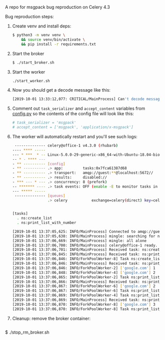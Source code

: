 A repo for msgpack bug reproduction on Celery 4.3

Bug reproduction steps:

1. Create venv and install deps:
    ```bash
    $ python3 -m venv venv \
        && source venv/bin/activate \
        && pip install -r requirements.txt
    ```

2. Start the broker

    ```bash
    $ ./start_broker.sh
    ```

3. Start the worker

    ```bash
   ./start_worker.sh
    ```

4. Now you should get a decode message like this:

    ```bash
   [2019-10-01 13:33:12,077: CRITICAL/MainProcess] Can't decode message body: DecodeError(ExtraData([[], {}, ...
   ```

5. Comment out `task_serializer` and `accept_content` variables from [config.py](./config.py) so the contents
of the config file will look like this:

    ```python
    # task_serializer = 'msgpack'
    # accept_content = ['msgpack', 'application/x-msgpack']
    ```

6. The worker will automatically restart and you'll see such logs:

    ```bash
     -------------- celery@office-1 v4.3.0 (rhubarb)
    ---- **** ----- 
    --- * ***  * -- Linux-5.0.0-29-generic-x86_64-with-Ubuntu-18.04-bionic 2019-10-01 13:37:05
    -- * - **** --- 
    - ** ---------- [config]
    - ** ---------- .> app:         tasks:0x7fca61387d68
    - ** ---------- .> transport:   amqp://guest:**@localhost:5672//
    - ** ---------- .> results:     disabled://
    - *** --- * --- .> concurrency: 8 (prefork)
    -- ******* ---- .> task events: OFF (enable -E to monitor tasks in this worker)
    --- ***** ----- 
     -------------- [queues]
                    .> celery           exchange=celery(direct) key=celery
                    
    
    [tasks]
      . ns:create_list
      . ns:print_list_with_number
    
    [2019-10-01 13:37:05,625: INFO/MainProcess] Connected to amqp://guest:**@127.0.0.1:5672//
    [2019-10-01 13:37:05,638: INFO/MainProcess] mingle: searching for neighbors
    [2019-10-01 13:37:06,669: INFO/MainProcess] mingle: all alone
    [2019-10-01 13:37:06,700: INFO/MainProcess] celery@office-1 ready.
    [2019-10-01 13:37:06,701: INFO/MainProcess] Received task: ns:create_list[987a2638-c9fe-43d3-826c-d87f321b463f]  
    [2019-10-01 13:37:06,845: INFO/MainProcess] Received task: ns:print_list_with_number[bc5eddec-1263-4551-bdbb-050667eefc82]  
    [2019-10-01 13:37:06,846: INFO/ForkPoolWorker-8] Task ns:create_list[987a2638-c9fe-43d3-826c-d87f321b463f] succeeded in 0.03962553100063815s: ['google.com']
    [2019-10-01 13:37:06,846: INFO/MainProcess] Received task: ns:print_list_with_number[6c0d7a3c-bbff-4ecb-8d68-ee2a576f1086]  
    [2019-10-01 13:37:06,846: INFO/ForkPoolWorker-2] ['google.com'] 1
    [2019-10-01 13:37:06,848: INFO/ForkPoolWorker-4] ['google.com'] 2
    [2019-10-01 13:37:06,865: INFO/ForkPoolWorker-2] Task ns:print_list_with_number[bc5eddec-1263-4551-bdbb-050667eefc82] succeeded in 0.01884706000055303s: ['google.com']
    [2019-10-01 13:37:06,866: INFO/MainProcess] Received task: ns:print_list_with_number[74969f15-6306-40d4-9e55-1cef594354d5]  
    [2019-10-01 13:37:06,867: INFO/ForkPoolWorker-6] ['google.com'] 2
    [2019-10-01 13:37:06,867: INFO/ForkPoolWorker-6] Task ns:print_list_with_number[74969f15-6306-40d4-9e55-1cef594354d5] succeeded in 0.0006498500006273389s: ['google.com']
    [2019-10-01 13:37:06,869: INFO/ForkPoolWorker-4] Task ns:print_list_with_number[6c0d7a3c-bbff-4ecb-8d68-ee2a576f1086] succeeded in 0.021286719998897752s: ['google.com']
    [2019-10-01 13:37:06,869: INFO/MainProcess] Received task: ns:print_list_with_number[04147cd4-1b2a-4143-98f8-02749dbbaa2b]  
    [2019-10-01 13:37:06,870: INFO/ForkPoolWorker-8] ['google.com'] 3
    [2019-10-01 13:37:06,870: INFO/ForkPoolWorker-8] Task ns:print_list_with_number[04147cd4-1b2a-4143-98f8-02749dbbaa2b] succeeded in 0.00020611299987649545s: ['google.com']
   ```

6.  Cleanup: remove the broker container:

    ```bash
   $ ./stop_rm_broker.sh 
   ```
